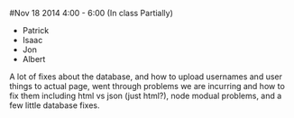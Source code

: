#Nov 18 2014
4:00 - 6:00 (In class Partially)

* Patrick
* Isaac
* Jon
* Albert

A lot of fixes about the database, and how to upload usernames and user things to actual page, went through problems we are incurring and how to fix them including html vs json (just html?), node modual problems, and a few little database fixes. 
